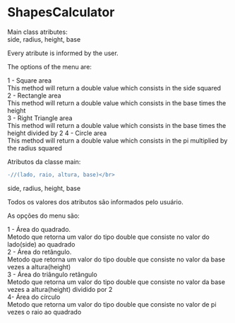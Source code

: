 # ShapesCalculator</br>

Main class atributes: </br>
side, radius, height, base</br>

Every atribute is informed by the user. </br>

The options of the menu are:</br>

1 - Square area</br>
This method will return a double value which consists in the side squared</br>
2 - Rectangle area</br>
This method will return a double value which consists in the base times the height</br>
3 - Right Triangle area </br>
This method will return a double value which consists in the base times the height divided by 2
4 - Circle area</br>
This method will return a double value which consists in the pi multiplied by the radius squared</br>

Atributos da classe main: </br>
```diff
-//(lado, raio, altura, base)</br>
```
side, radius, height, base</br>

Todos os valores dos atributos são informados pelo usuário. </br>

As opções do menu são: </br>

1 - Área do quadrado.</br>
Metodo que retorna um valor do tipo double que consiste no valor do lado(side) ao quadrado</br>
2 - Área do retângulo.</br>
Metodo que retorna um valor do tipo double que consiste no valor da base vezes a altura(height)</br>
3 - Área do triângulo retângulo</br>
Metodo que retorna um valor do tipo double que consiste no valor da base vezes a altura(height) dividido por 2</br>
4-  Área do círculo</br>
Metodo que retorna um valor do tipo double que consiste no valor de pi vezes o raio ao quadrado</br>



